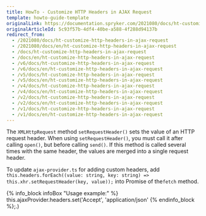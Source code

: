 ```yaml
---
title: HowTo - Customize HTTP Headers in AJAX Request
template: howto-guide-template
originalLink: https://documentation.spryker.com/2021080/docs/ht-customize-http-headers-in-ajax-request
originalArticleId: 5c93f57b-4df4-40be-a588-4f288d94137b
redirect_from:
  - /2021080/docs/ht-customize-http-headers-in-ajax-request
  - /2021080/docs/en/ht-customize-http-headers-in-ajax-request
  - /docs/ht-customize-http-headers-in-ajax-request
  - /docs/en/ht-customize-http-headers-in-ajax-request
  - /v6/docs/ht-customize-http-headers-in-ajax-request
  - /v6/docs/en/ht-customize-http-headers-in-ajax-request
  - /v5/docs/ht-customize-http-headers-in-ajax-request
  - /v5/docs/en/ht-customize-http-headers-in-ajax-request
  - /v4/docs/ht-customize-http-headers-in-ajax-request
  - /v4/docs/en/ht-customize-http-headers-in-ajax-request
  - /v2/docs/ht-customize-http-headers-in-ajax-request
  - /v2/docs/en/ht-customize-http-headers-in-ajax-request
  - /v1/docs/ht-customize-http-headers-in-ajax-request
  - /v1/docs/en/ht-customize-http-headers-in-ajax-request
---
```


The `XMLHttpRequest` method `setRequestHeader()` sets the value of an HTTP request header. When using `setRequestHeader()`, you must call it after calling `open()`, but before calling `send()`. If this method is called several times with the same header, the values are merged into a single request header.

To update `ajax-provider.ts` for adding custom headers, add `this.headers.forEach((value: string, key: string) => this.xhr.setRequestHeader(key, value));` into Promise of the`fetch` method.

{% info_block infoBox "Usage example:" %}
this.ajaxProvider.headers.set('Accept', 'application/json'
{% endinfo_block %};.)
